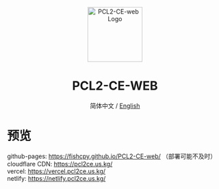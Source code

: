<div align="center">

<img src="https://img.picui.cn/free/2025/03/09/67cc7237e54bb.png" width="128" height="128" alt="PCL2-CE-web Logo">

# PCL2-CE-WEB<br>
简体中文 / [English](./README_EN.md)

</div>

# 预览
github-pages: https://fishcpy.github.io/PCL2-CE-web/ （部署可能不及时）<br>
cloudflare CDN: https://pcl2ce.us.kg/<br>
vercel: https://vercel.pcl2ce.us.kg/<br>
netlify: https://netlify.pcl2ce.us.kg/<br>